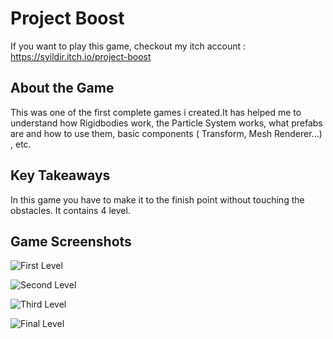 # Project Boost
If you want to play this game, checkout my itch account  : https://syildir.itch.io/project-boost 

## About the Game

This was one of the first complete games i created.It has helped me to understand how Rigidbodies work, the Particle System works, what prefabs are and how to use them, basic components ( Transform, Mesh Renderer...) , etc.

## Key Takeaways

In this game you have to make it to the finish point without touching the obstacles. It contains 4 level.

## Game Screenshots

![First Level](https://user-images.githubusercontent.com/80252098/172041003-de8b3801-9ff7-4b18-86d8-ce396a33cd07.png)

![Second Level](https://user-images.githubusercontent.com/80252098/172041018-2b563e16-47a3-414b-b99b-229d94f298ab.png)

![Third Level](https://user-images.githubusercontent.com/80252098/172041024-49dc17c2-a442-46ff-969a-9a4f488dda5e.png)

![Final Level](https://user-images.githubusercontent.com/80252098/172040996-0f2a6439-9d1f-49b5-b654-dca76e5472c8.png)
